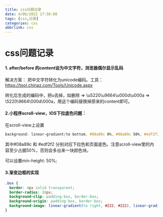 ```yaml
---
title: css问题记录
date: 4/06/2022 17:56:08
tags: [css,记录]
categories: css
abbrlink: css
---
```


# css问题记录

#### 1. after/before 的content设为中文字符，浏览器偶尔显示乱码

解决方案： 把中文字符转化为unicode编码。工具： https://tool.chinaz.com/Tools/Unicode.aspx

转化后生成的编码中，把u去掉，如删除 => \u5220\u9664\u000d\u000a => \5220\9664\000d\000a，用这个编码替换掉原来的content即可。

#### 2.小程序scroll-view，IOS下拉底色问题：

在scroll-view上设置

```css
background: linear-gradient(to bottom, #08a89c 0%, #08a89c 50%, #edf2f2 50%, #edf2f2 100%);
```

其中#08a89c 和 #edf2f2 分别对应下拉色和页面底色。注意scroll-view里的内容至少占据50%，否则会多出来一块颜色块。

可以设置min-height: 50%;

#### 3.渐变边框的实现

```css
.box {
  border: 4px solid transparent;
  border-radius: 16px;
  background-clip: padding-box, border-box;
  background-origin: padding-box, border-box;
  background-image: linear-gradient(to right, #222, #222), linear-gradient(90deg, #8F41E9, #578AEF);
}
```
